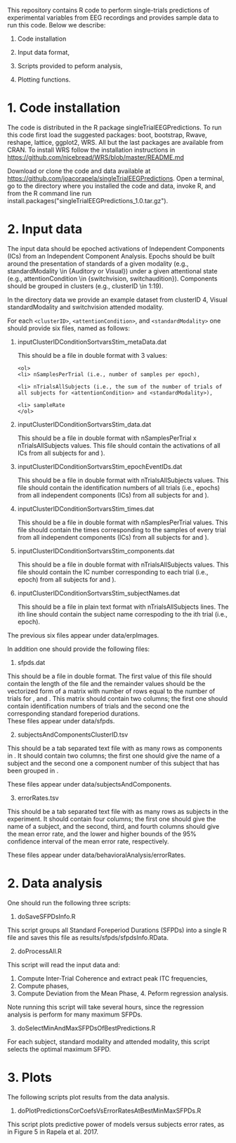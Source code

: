 This repository contains R code to perform single-trials predictions of
experimental variables from EEG recordings and provides sample data to run this
code. Below we describe:

1. Code installation

2. Input data format,

3. Scripts provided to peform analysis,

4. Plotting functions.

# 1. Code installation

The code is distributed in the R package singleTrialEEGPredictions. To run
this code first load the suggested packages: boot, bootstrap, Rwave, reshape,
lattice, ggplot2, WRS. All but the last packages are available from CRAN. To
install WRS follow the installation
instructions in https://github.com/nicebread/WRS/blob/master/README.md

Download or clone the code and data available at
https://github.com/joacorapela/singleTrialEEGPredictions. Open a terminal, go
to the directory where you installed the code and data, invoke R, and from the
R command line run install.packages("singleTrialEEGPredictions_1.0.tar.gz").

# 2. Input data

The input data should be epoched activations of Independent Components (ICs)
from an Independent Component Analysis. Epochs should be built around the
presentation of standards of a given modality (e.g., standardModality \in
{Auditory or Visual}) under a given attentional state (e.g., attentionCondition
\in {switchvision, switchaudition}).  Components should be grouped in clusters
(e.g., clusterID \in 1:19).

In the directory data we provide an example dataset from clusterID 4, Visual
standardModality and switchvision attended modality.

For each `<clusterID>`, `<attentionCondition>`, and `<standardModality>` one
should provide six files, named as follows:

<ol>

<li> inputClusterID<clusterID>Condition<attentionCondition>Sortvars<sortvar><standardModality>Stim_metaData.dat

This should be a file in double format with 3 values: 

    <ol>
    <li> nSamplesPerTrial (i.e., number of samples per epoch), 

    <li> nTrialsAllSubjects (i.e., the sum of the number of trials of all subjects for <attentionCondition> and <standardModality>), 

    <li> sampleRate
    </ol>
</li>

<li> inputClusterID<clusterID>Condition<attentionCondition>Sortvars<sortvar><standardModality>Stim_data.dat

This should be a file in double format with nSamplesPerTrial x
nTrialsAllSubjects values. This file should contain the activations of all ICs
from all subjects for <attentionCondition> and <standardModality>).
</li>

<li>  inputClusterID<clusterID>Condition<attentionCondition>Sortvars<sortvar><standardModality>Stim_epochEventIDs.dat

This should be a file in double format with nTrialsAllSubjects values. This file should contain the identification numbers of all trials (i.e., epochs) from all independent components (ICs) from all subjects for <attentionCondition> and <standardModality>).
</li>


<li>  inputClusterID<clusterID>Condition<attentionCondition>Sortvars<sortvar><standardModality>Stim_times.dat

This should be a file in double format with nSamplesPerTrial values. This file should contain the times corresponding to the samples of every trial from all independent components (ICs) from all subjects for <attentionCondition> and <standardModality>).
</li>


<li>  inputClusterID<clusterID>Condition<attentionCondition>Sortvars<sortvar><standardModality>Stim_components.dat

This should be a file in double format with nTrialsAllSubjects values. This file should contain the IC number corresponding to each trial (i.e., epoch) from all subjects for <attentionCondition> and <standardModality>).  
</li>

<li>  inputClusterID<clusterID>Condition<attentionCondition>Sortvars<sortvar><standardModality>Stim_subjectNames.dat

This should be a file in plain text format with nTrialsAllSubjects lines.  The ith line should contain the subject name correspoding to the ith trial (i.e., epoch).
</li>

</ol>

The previous six files appear under data/erpImages.

In addition one should provide the following files:

1.  sfpds<subjectName><standardModality><attentionCondition>.dat

This should be a file in double format. The first value of this file should contain the length of the file and the remainder values should be the vectorized form of a matrix with number of rows equal to the number of trials for <subjectName>, <sandardModality> and <attentionCondition>. This matrix should contain two columns; the first one should contain identification numbers of trials and the second one the corresponding standard foreperiod durations.  
These files appear under data/sfpds.

2. subjectsAndComponentsClusterID<clusterID>.tsv

This should be a tab separated text file with as many rows as components in <clusterID>. It should contain two columns; the first one should give the name of a subject and the second one a component number of this subject that has been grouped in <clusterID>.

These files appear under data/subjectsAndComponents.

3. errorRates<condition>.tsv
 
This should be a tab separated text file with as many rows as subjects in the experiment. It should contain four columns; the first one should give the name of a subject, and the second, third, and fourth columns should give the mean error rate, and the lower and higher bounds of the 95% confidence interval of the mean error rate, respectively.

These files appear under data/behavioralAnalysis/errorRates.

# 2. Data analysis

One should run the following three scripts:

1. doSaveSFPDsInfo.R

This script groups all Standard Foreperiod Durations (SFPDs) into a single R file and saves this file as results/sfpds/sfpdsInfo.RData.

2. doProcessAll.R

This script will read the input data and:
1. Compute Inter-Trial Coherence and extract peak ITC frequencies,
2. Compute phases,
3. Compute Deviation from the Mean Phase,
    4. Peform regression analysis.

Note running this script will take several hours, since the regression analysis is perform for many maximum SFPDs.

3. doSelectMinAndMaxSFPDsOfBestPredictions.R

For each subject, standard modality and attended modality, this script selects the optimal maximum SFPD.

# 3. Plots

The following scripts plot results from the data analysis.

1. doPlotPredictionsCorCoefsVsErrorRatesAtBestMinMaxSFPDs.R

This script plots predictive power of models versus subjects error rates, as in Figure 5 in Rapela et al. 2017.

